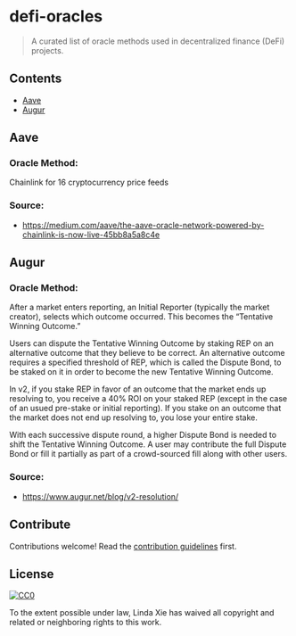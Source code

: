# defi-oracles

> A curated list of oracle methods used in decentralized finance (DeFi) projects.


## Contents
- [Aave](#Aave)
- [Augur](#Augur)


## Aave
### Oracle Method:
Chainlink for 16 cryptocurrency price feeds

### Source:
- https://medium.com/aave/the-aave-oracle-network-powered-by-chainlink-is-now-live-45bb8a5a8c4e

## Augur
### Oracle Method:
After a market enters reporting, an Initial Reporter (typically the market creator), selects which outcome occurred. This becomes the “Tentative Winning Outcome.”

Users can dispute the Tentative Winning Outcome by staking REP on an alternative outcome that they believe to be correct. An alternative outcome requires a specified threshold of REP, which is called the Dispute Bond, to be staked on it in order to become the new Tentative Winning Outcome.

In v2, if you stake REP in favor of an outcome that the market ends up resolving to, you receive a 40% ROI on your staked REP (except in the case of an usued pre-stake or initial reporting). If you stake on an outcome that the market does not end up resolving to, you lose your entire stake.

With each successive dispute round, a higher Dispute Bond is needed to shift the Tentative Winning Outcome. A user may contribute the full Dispute Bond or fill it partially as part of a crowd-sourced fill along with other users.

### Source:
- https://www.augur.net/blog/v2-resolution/

## Contribute

Contributions welcome! Read the [contribution guidelines](contributing.md) first.


## License

[![CC0](https://mirrors.creativecommons.org/presskit/buttons/88x31/svg/cc-zero.svg)](https://creativecommons.org/publicdomain/zero/1.0/)

To the extent possible under law, Linda Xie has waived all copyright and
related or neighboring rights to this work.
